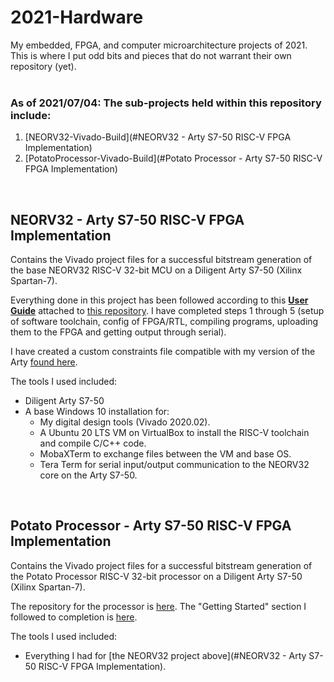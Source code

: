 
# 2021-Hardware

My embedded, FPGA, and computer microarchitecture projects of 2021.  This is where I put odd bits and pieces that do not warrant their own repository (yet).
<br />
<br />
### As of 2021/07/04:  The sub-projects held within this repository include:
1. [NEORV32-Vivado-Build](#NEORV32 - Arty S7-50 RISC-V FPGA Implementation)
2. [PotatoProcessor-Vivado-Build](#Potato Processor - Arty S7-50 RISC-V FPGA Implementation)

<br />

## NEORV32 - Arty S7-50 RISC-V FPGA Implementation
Contains the Vivado project files for a successful bitstream generation of the base NEORV32 RISC-V 32-bit MCU on a Diligent Arty S7-50 (Xilinx Spartan-7).

Everything done in this project has been followed according to this [**User Guide**](https://stnolting.github.io/neorv32/ug/) attached to [this repository](https://github.com/stnolting/neorv32).  I have completed steps 1 through 5 (setup of software toolchain, config of FPGA/RTL, compiling programs, uploading them to the FPGA and getting output through serial).

I have created a custom constraints file compatible with my version of the Arty [found here](https://github.com/Gunmetal-61/2021-Hardware/tree/main/NEORV32-Vivado-Build/NEORV32.srcs/constrs_1/new).

The tools I used included:
- Diligent Arty S7-50
- A base Windows 10 installation for: 
  - My digital design tools (Vivado 2020.02).
  - A Ubuntu 20 LTS VM on VirtualBox to install the RISC-V toolchain and compile C/C++ code.
  - MobaXTerm to exchange files between the VM and base OS.
  - Tera Term for serial input/output communication to the NEORV32 core on the Arty S7-50.

<br />

## Potato Processor - Arty S7-50 RISC-V FPGA Implementation
Contains the Vivado project files for a successful bitstream generation of the Potato Processor RISC-V 32-bit processor on a Diligent Arty S7-50 (Xilinx Spartan-7).

The repository for the processor is [here](https://github.com/skordal/potato).  The "Getting Started" section I followed to completion is [here](https://github.com/skordal/potato/tree/master/example).

The tools I used included:
- Everything I had for [the NEORV32 project above](#NEORV32 - Arty S7-50 RISC-V FPGA Implementation).
